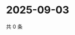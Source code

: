 # 2025-09-03

共 0 条

<!-- BEGIN ZHIHUQUESTIONS -->
<!-- 最后更新时间 Wed Sep 03 2025 20:21:15 GMT+0800 (China Standard Time) -->

<!-- END ZHIHUQUESTIONS -->
